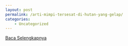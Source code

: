 ```yaml
---
layout: post
permalink: /arti-mimpi-tersesat-di-hutan-yang-gelap/
categories:
    - Uncategorized
---
```


[Baca Selengkapnya](/05)